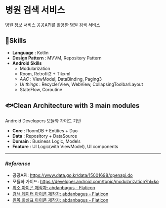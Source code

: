 # 병원 검색 서비스
병원 정보 서비스 공공API를 활용한 병원 검색 서비스

## 🐬Skills
- **Language** : Kotlin
- **Design Pattern** : MVVM, Repository Pattern
- **Android Skills**
    - Modularization
    - Room, Retrofit2 + Tikxml
    - *AAC* : ViewModel, DataBinding, Paging3
    - *UI things* : RecyclerView, WebView, CollapsingToolbarLayout
    - StateFlow, Coroutine

## 🐟Clean Architecture with 3 main modules
Android Developers 모듈화 가이드 기반
- **Core** : RoomDB + Entities + Dao
- **Data** : Repository + DataSource
- **Domain** : Business Logic, Models
- **Feature** : UI Logic(with ViewModel), UI components

* * *
### *Reference*
* 공공API: https://www.data.go.kr/data/15001698/openapi.do
* 모듈화 가이드: https://developer.android.com/topic/modularization?hl=ko
* <a href="https://www.flaticon.com/kr/free-icons/" title="취소 아이콘">취소 아이콘  제작자: abdanbagus - Flaticon</a>
* <a href="https://www.flaticon.com/kr/free-icons/-" title="검색 데이터 아이콘">검색 데이터 아이콘  제작자: abdanbagus - Flaticon</a>
* <a href="https://www.flaticon.com/kr/free-icons/-" title="왼쪽 화살표 아이콘">왼쪽 화살표 아이콘  제작자: abdanbagus - Flaticon</a>
